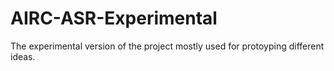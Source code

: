 # AIRC-ASR-Experimental
The experimental version of the project mostly used for protoyping different ideas.
